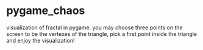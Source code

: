 # pygame_chaos
visualization of fractal in pygame. you may choose three points on the screen to be the vertexes of the triangle, pick a first point inside the triangle and enjoy the visualization!
